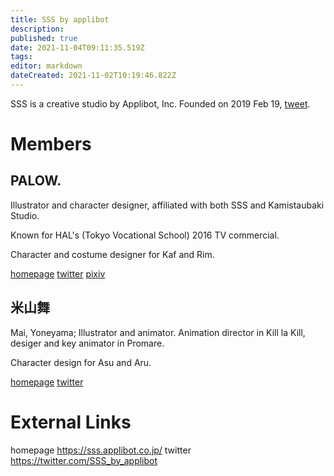 ```yaml
---
title: SSS by applibot
description: 
published: true
date: 2021-11-04T09:11:35.519Z
tags: 
editor: markdown
dateCreated: 2021-11-02T10:19:46.822Z
---
```


SSS is a creative studio by Applibot, Inc. Founded on 2019 Feb 19, [tweet](https://twitter.com/SSS_by_applibot/status/1097692572410032128).

# Members

## PALOW.

Illustrator and character designer, affiliated with both SSS and Kamistaubaki Studio.

Known for HAL's (Tokyo Vocational School) 2016 TV commercial.

Character and costume designer for Kaf and Rim.

[homepage](http://palow.me/) [twitter](https://twitter.com/PALOW_) [pixiv](https://www.pixiv.net/en/users/5954358)

## 米山舞

Mai, Yoneyama; Illustrator and animator. Animation director in Kill la Kill, desiger and key animator in Promare.

Character design for Asu and Aru.

[homepage](https://yoneyamai.work/) [twitter](https://twitter.com/yoneyamai)

# External Links
homepage https://sss.applibot.co.jp/
twitter https://twitter.com/SSS_by_applibot